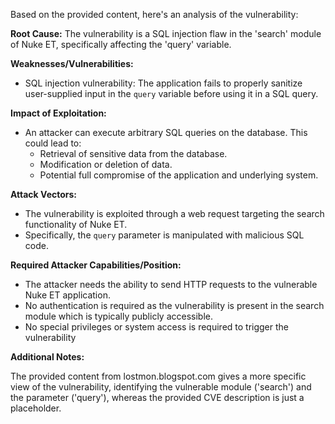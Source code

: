 Based on the provided content, here's an analysis of the vulnerability:

**Root Cause:**
The vulnerability is a SQL injection flaw in the 'search' module of Nuke ET, specifically affecting the 'query' variable.

**Weaknesses/Vulnerabilities:**
- SQL injection vulnerability: The application fails to properly sanitize user-supplied input in the `query` variable before using it in a SQL query.

**Impact of Exploitation:**
-  An attacker can execute arbitrary SQL queries on the database. This could lead to:
    -  Retrieval of sensitive data from the database.
    -  Modification or deletion of data.
    -  Potential full compromise of the application and underlying system.

**Attack Vectors:**
- The vulnerability is exploited through a web request targeting the search functionality of Nuke ET.
- Specifically, the `query` parameter is manipulated with malicious SQL code.

**Required Attacker Capabilities/Position:**
- The attacker needs the ability to send HTTP requests to the vulnerable Nuke ET application.
- No authentication is required as the vulnerability is present in the search module which is typically publicly accessible.
- No special privileges or system access is required to trigger the vulnerability

**Additional Notes:**

The provided content from lostmon.blogspot.com gives a more specific view of the vulnerability, identifying the vulnerable module ('search') and the parameter ('query'), whereas the provided CVE description is just a placeholder.